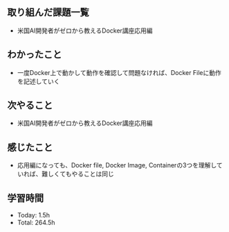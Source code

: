 ## 取り組んだ課題一覧
- 米国AI開発者がゼロから教えるDocker講座応用編
## わかったこと
- 一度Docker上で動かして動作を確認して問題なければ、Docker Fileに動作を記述していく
## 次やること
- 米国AI開発者がゼロから教えるDocker講座応用編
## 感じたこと
- 応用編になっても、Docker file, Docker Image, Containerの3つを理解していれば、難しくてもやることは同じ
## 学習時間
- Today: 1.5h
- Total: 264.5h
